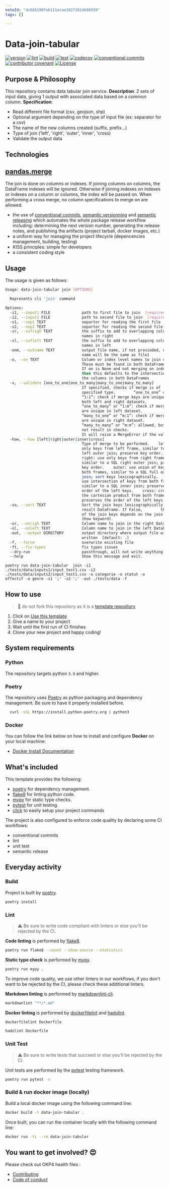 ```yaml
---
noteId: "dc6b5190feb111ecae102f281db96559"
tags: []

---
```


# Data-join-tabular

[![version](https://img.shields.io/github/v/release/okp4/template-python?style=for-the-badge&logo=github)](https://github.com/okp4/template-python/releases)
[![lint](https://img.shields.io/github/workflow/status/okp4/template-python/Lint?label=lint&style=for-the-badge&logo=github)](https://github.com/okp4/template-python/actions/workflows/lint.yml)
[![build](https://img.shields.io/github/workflow/status/okp4/template-python/Build?label=build&style=for-the-badge&logo=github)](https://github.com/okp4/template-python/actions/workflows/build.yml)
[![test](https://img.shields.io/github/workflow/status/okp4/template-python/Test?label=test&style=for-the-badge&logo=github)](https://github.com/okp4/template-python/actions/workflows/test.yml)
[![codecov](https://img.shields.io/codecov/c/github/okp4/template-python?style=for-the-badge&token=G5OBC2RQKX&logo=codecov)](https://codecov.io/gh/okp4/template-python)
[![conventional commits](https://img.shields.io/badge/Conventional%20Commits-1.0.0-yellow.svg?style=for-the-badge&logo=conventionalcommits)](https://conventionalcommits.org)
[![contributor covenant](https://img.shields.io/badge/Contributor%20Covenant-2.1-4baaaa.svg?style=for-the-badge)](https://github.com/okp4/.github/blob/main/CODE_OF_CONDUCT.md)
[![License](https://img.shields.io/badge/License-BSD_3--Clause-blue.svg?style=for-the-badge)](https://opensource.org/licenses/BSD-3-Clause)

## Purpose & Philosophy

This repository contains data tabular join service.
**Description**:
2 sets of input data, giving 1 output with associated data based on a common column.
**Specification**:

- Read different file format (csv, geojson, shp)
- Optional argument depending on the type of input file (ex: separator for a csv)
- The name of the new columns created (suffix, prefix...)
- Type of join ('left', 'right', 'outer', 'inner', 'cross)
- Validate the output data

## Technologies

## [pandas.merge](https://pandas.pydata.org/docs/reference/api/pandas.merge.html)

The join is done on columns or indexes. If joining columns on columns, the DataFrame indexes will be ignored. Otherwise if joining indexes on indexes or indexes on a column or columns, the index will be passed on. When performing a cross merge, no column specifications to merge on are allowed.

- the use of [conventional commits](https://www.conventionalcommits.org/en/v1.0.0/), [semantic versionning](https://semver.org/) and [semantic releasing](https://github.com/cycjimmy/semantic-release-action) which automates the whole package release workflow including: determining the next version number, generating the release notes, and publishing the artifacts (project tarball, docker images, etc.)
- a uniform way for managing the project lifecycle (depencencies management, building, testing)
- KISS principles: simple for developers
- a consistent coding style
  
## Usage

The usage is given as follows:

```sh
Usage: data-join-tabular join [OPTIONS]

  Represents cli 'join' command

Options:
  -i1, --input1 FILE              path to first file to join  [required]
  -i2, --input2 FILE              path to second file to join  [required]
  -s1, --sep1 TEXT                separtor for reading the first file
  -s2, --sep2 TEXT                separtor for reading the second file
  -sr, --sufrigh TEXT             the suffix to add to overlapping column
                                  names in right
  -sl, --sufleft TEXT             the suffix to add to overlapping column
                                  names in left
  -onm, --outname TEXT            output file name, if not provioded, output
                                  name will be the same as file1
  -o, --on TEXT                   Column or index level names to join on.
                                  These must be found in both DataFrames.
                                  If on is None and not merging on indexes
                                  then this defaults to the intersection of
                                  the columns in both DataFrames
  -v, --validate [one_to_one|one_to_many|many_to_one|many_to_many]
                                  If specified, checks if merge is of
                                  specified type.        “one_to_one” or
                                  “1:1”: check if merge keys are unique in
                                  both left and right datasets.
                                  “one_to_many” or “1:m”: check if merge keys
                                  are unique in left dataset.
                                  “many_to_one” or “m:1”: check if merge keys
                                  are unique in right dataset.
                                  “many_to_many” or “m:m”: allowed, but does
                                  not result in checks.
                                  It will raise a MergeError if the validation fails
  -how, --how [left|right|outer|inner|cross]
                                  Type of merge to be performed.    left: use
                                  only keys from left frame, similar to a SQL
                                  left outer join; preserve key order.
                                  right: use only keys from right frame,
                                  similar to a SQL right outer join; preserve
                                  key order.    outer: use union of keys from
                                  both frames, similar to a SQL full outer
                                  join; sort keys lexicographically.    inner:
                                  use intersection of keys from both frames,
                                  similar to a SQL inner join; preserve the
                                  order of the left keys.    cross: creates
                                  the cartesian product from both frames,
                                  preserves the order of the left keys.
  -so, --sort TEXT                Sort the join keys lexicographically in the
                                  result DataFrame. If False,        the order
                                  of the join keys depends on the join type
                                  (how keyword).
  -or, --onrigh TEXT              Column name to join in the right DataFrame.
  -ol, --onleft TEXT              Column name to join in the left DataFrame
  -out, --output DIRECTORY        output directory where output file will be
                                  written  [default: .]
  -f, --force                     overwrite existing file
  -ft, --fix-types                fix types issues
  --dry-run                       passthrough, will not write anything
  --help                          Show this message and exit.
```

```shell
poetry run data-join-tabular  join -i1 ./tests/data/inputs1/input_test1.csv -i2 ./tests/data/inputs2/input_test1.csv -o categorie -o statut -o effectif -o genre -s1 ';' -s2 ';' -out ./tests/data -f
```

## How to use

> 🚨 do not fork this repository as it is a [template repository](https://docs.github.com/en/repositories/creating-and-managing-repositories/creating-a-repository-from-a-template)

1. Click on [Use this template](https://github.com/okp4/template-python/generate)
2. Give a name to your project
3. Wait until the first run of CI finishes
4. Clone your new project and happy coding!

## System requirements

### Python

The repository targets python `3.9` and higher.

### Poetry

The repository uses [Poetry](https://python-poetry.org) as python packaging and dependency management. Be sure to have it properly installed before.

```sh
  curl -sSL https://install.python-poetry.org | python3 
```

### Docker

You can follow the link below on how to install and configure **Docker** on your local machine:

- [Docker Install Documentation](https://docs.docker.com/install/)

## What's included

This template provides the following:

- [poetry](https://python-poetry.org) for dependency management.
- [flake8](https://flake8.pycqa.org) for linting python code.
- [mypy](http://mypy-lang.org/) for static type checks.
- [pytest](https://docs.pytest.org) for unit testing.
- [click](https://palletsprojects.com/p/click/) to easily setup your project commands

The project is also configured to enforce code quality by declaring some CI workflows:

- conventional commits
- lint
- unit test
- semantic release

## Everyday activity

### Build

Project is built by [poetry](https://python-poetry.org).

```sh
poetry install
```

### Lint

> ⚠️ Be sure to write code compliant with linters or else you'll be rejected by the CI.

**Code linting** is performed by [flake8](https://flake8.pycqa.org).

```sh
poetry run flake8 --count --show-source --statistics
```

**Static type check** is performed by [mypy](http://mypy-lang.org/).

```sh
poetry run mypy .
```

To improve code quality, we use other linters in our workflows, if you don't want to be rejected by the CI,
please check these additional linters.

**Markdown linting** is performed by [markdownlint-cli](https://github.com/igorshubovych/markdownlint-cli).

```sh
markdownlint "**/*.md"  
```

**Docker linting** is performed by [dockerfilelint](https://github.com/replicatedhq/dockerfilelint) and
[hadolint](https://github.com/hadolint/hadolint).

```sh
dockerfilelint Dockerfile
```

```sh
hadolint Dockerfile
```

### Unit Test

> ⚠️ Be sure to write tests that succeed or else you'll be rejected by the CI.

Unit tests are performed by the [pytest](https://docs.pytest.org) testing framework.

```sh
poetry run pytest -v
```

### Build & run docker image (locally)

Build a local docker image using the following command line:

```sh
docker build -t data-join-tabular .
```

Once built, you can run the container locally with the following command line:

```sh
docker run -ti --rm data-join-tabular
```

## You want to get involved? 😍

Please check out OKP4 health files :

- [Contributing](https://github.com/okp4/.github/blob/main/CONTRIBUTING.md)
- [Code of conduct](https://github.com/okp4/.github/blob/main/CODE_OF_CONDUCT.md)

